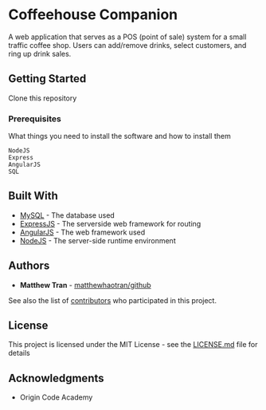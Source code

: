 # Coffeehouse Companion

A web application that serves as a POS (point of sale) system for a small traffic coffee shop.  Users can add/remove drinks, select customers, and ring up drink sales.

## Getting Started

Clone this repository

### Prerequisites

What things you need to install the software and how to install them

```
NodeJS
Express
AngularJS
SQL
```

## Built With

* [MySQL](https://www.mysql.com/) - The database used
* [ExpressJS](https://expressjs.com/) - The serverside web framework for routing
* [AngularJS](https://angularjs.org/) - The web framework used
* [NodeJS](https://nodejs.org/en/) - The server-side runtime environment


## Authors

* **Matthew Tran** - [matthewhaotran/github](https://github.com/matthewhaotran)

See also the list of [contributors](https://github.com/your/project/contributors) who participated in this project.

## License

This project is licensed under the MIT License - see the [LICENSE.md](LICENSE.md) file for details

## Acknowledgments

* Origin Code Academy
